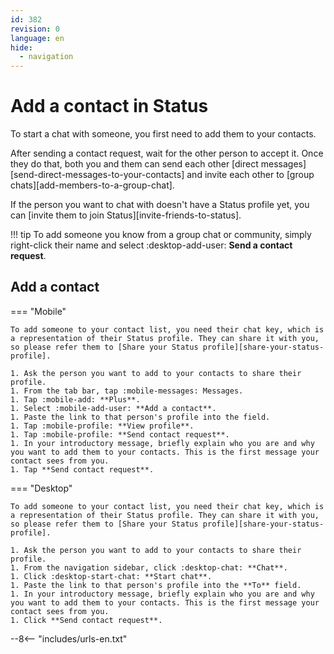 ```yaml
---
id: 382
revision: 0
language: en
hide:
  - navigation
---
```


# Add a contact in Status

To start a chat with someone, you first need to add them to your contacts.

After sending a contact request, wait for the other person to accept it. Once they do that, both you and them can send each other [direct messages][send-direct-messages-to-your-contacts] and invite each other to [group chats][add-members-to-a-group-chat].

If the person you want to chat with doesn't have a Status profile yet, you can [invite them to join Status][invite-friends-to-status].

!!! tip
    To add someone you know from a group chat or community, simply right-click their name and select :desktop-add-user: **Send a contact request**.

## Add a contact

=== "Mobile"

    To add someone to your contact list, you need their chat key, which is a representation of their Status profile. They can share it with you, so please refer them to [Share your Status profile][share-your-status-profile].

    1. Ask the person you want to add to your contacts to share their profile. 
    1. From the tab bar, tap :mobile-messages: Messages.
    1. Tap :mobile-add: **Plus**.
    1. Select :mobile-add-user: **Add a contact**.
    1. Paste the link to that person's profile into the field.
    1. Tap :mobile-profile: **View profile**.
    1. Tap :mobile-profile: **Send contact request**.
    1. In your introductory message, briefly explain who you are and why you want to add them to your contacts. This is the first message your contact sees from you.
    1. Tap **Send contact request**.

=== "Desktop"

    To add someone to your contact list, you need their chat key, which is a representation of their Status profile. They can share it with you, so please refer them to [Share your Status profile][share-your-status-profile].

    1. Ask the person you want to add to your contacts to share their profile. 
    1. From the navigation sidebar, click :desktop-chat: **Chat**.
    1. Click :desktop-start-chat: **Start chat**.
    1. Paste the link to that person's profile into the **To** field.
    1. In your introductory message, briefly explain who you are and why you want to add them to your contacts. This is the first message your contact sees from you.
    1. Click **Send contact request**.

--8<-- "includes/urls-en.txt"

